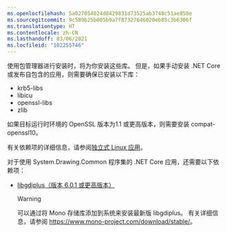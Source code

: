 ```yaml
---
ms.openlocfilehash: 5a027054024d8429831d73525ab3748c51ae850e
ms.sourcegitcommit: 9c589b25b005b9a7f87327646020eb85c3b6306f
ms.translationtype: HT
ms.contentlocale: zh-CN
ms.lasthandoff: 03/06/2021
ms.locfileid: "102255746"
---
```


使用包管理器进行安装时，将为你安装这些库。 但是，如果手动安装 .NET Core 或发布自包含的应用，则需要确保已安装以下库：

- krb5-libs
- libicu
- openssl-libs
- zlib

如果目标运行时环境的 OpenSSL 版本为1.1 或更高版本，则需要安装 compat-openssl10。

有关依赖项的详细信息，请参阅[独立式 Linux 应用](https://github.com/dotnet/core/blob/master/Documentation/self-contained-linux-apps.md)。

对于使用 System.Drawing.Common 程序集的 .NET Core 应用，还需要以下依赖项：

- [libgdiplus（版本 6.0.1 或更高版本）](https://www.mono-project.com/docs/gui/libgdiplus/)

  > [!WARNING]
  > 可以通过将 Mono 存储库添加到系统来安装最新版 libgdiplus。 有关详细信息，请参阅 <https://www.mono-project.com/download/stable/>。
